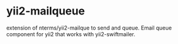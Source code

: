 # yii2-mailqueue
extension of nterms/yii2-mailque to send and queue. Email queue component for yii2 that works with yii2-swiftmailer.
